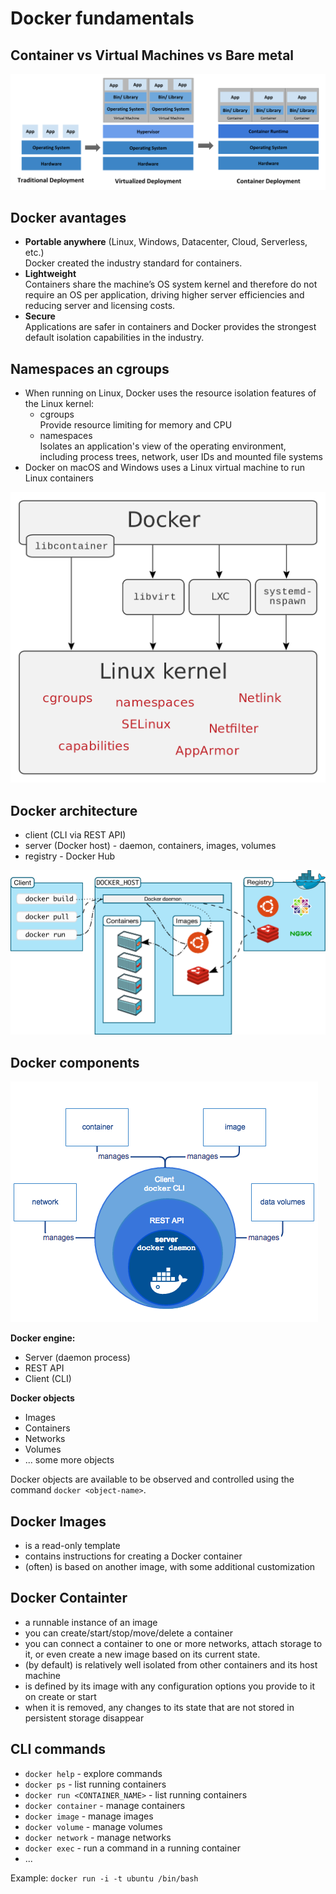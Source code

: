 
# Docker fundamentals

## Container vs Virtual Machines vs Bare metal

![Container vs Virtual Machines vs Bare metal](image/container_evolution.png)

## Docker avantages

  - **Portable anywhere** (Linux, Windows, Datacenter, Cloud, Serverless, etc.)   
  Docker created the industry standard for containers.
  - **Lightweight**   
  Containers share the machine’s OS system kernel and therefore do not require an OS per application, driving higher server efficiencies and reducing server and licensing costs.
  - **Secure**   
  Applications are safer in containers and Docker provides the strongest default isolation capabilities in the industry.

## Namespaces an cgroups

- When running on Linux, Docker uses the resource isolation features of the Linux kernel:
  - cgroups   
    Provide resource limiting for memory and CPU
  - namespaces   
    Isolates an application's view of the operating environment, including process trees, network, user IDs and mounted file systems
- Docker on macOS and Windows uses a Linux virtual machine to run Linux containers

![Docker linux interfaces](image/docker-linux-interfaces.png)

## Docker architecture

- client (CLI via REST API)
- server (Docker host) - daemon, containers, images, volumes
- registry - Docker Hub

![Docker architecture](image/docker-architecture.png)

## Docker components

![Docker objects and Docker engine](image/docker-engine-components.png)

**Docker engine:**

- Server (daemon process)
- REST API
- Client (CLI)

**Docker objects**

- Images
- Containers
- Networks
- Volumes
- ... some more objects

Docker objects are available to be observed and controlled using the command `docker <object-name>`.

## Docker Images

- is a read-only template
- contains instructions for creating a Docker container
- (often) is based on another image, with some additional customization

## Docker Containter

- a runnable instance of an image
- you can create/start/stop/move/delete a container
- you can connect a container to one or more networks, attach storage to it, or even create a new image based on its current state.
- (by default) is relatively well isolated from other containers and its host machine
- is defined by its image with any configuration options you provide to it on create or start
- when it is removed, any changes to its state that are not stored in persistent storage disappear

## CLI commands

- `docker help` - explore commands
- `docker ps` - list running containers
- `docker run <CONTAINER_NAME>` - list running containers
- `docker container` - manage containers
- `docker image` - manage images
- `docker volume` - manage volumes
- `docker network` - manage networks
- `docker exec` - run a command in a running container
- ...

Example: `docker run -i -t ubuntu /bin/bash`
